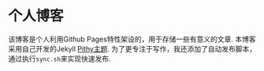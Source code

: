 个人博客
============

该博客是个人利用Github Pages特性架设的，用于存储一些有意义的文章. 本博客采用自己开发的Jekyll [Pithy主题](https://github.com/smallmuou/Jekyll-Pithy). 为了更专注于写作，我还添加了自动发布脚本，通过执行`sync.sh`来实现快速发布.